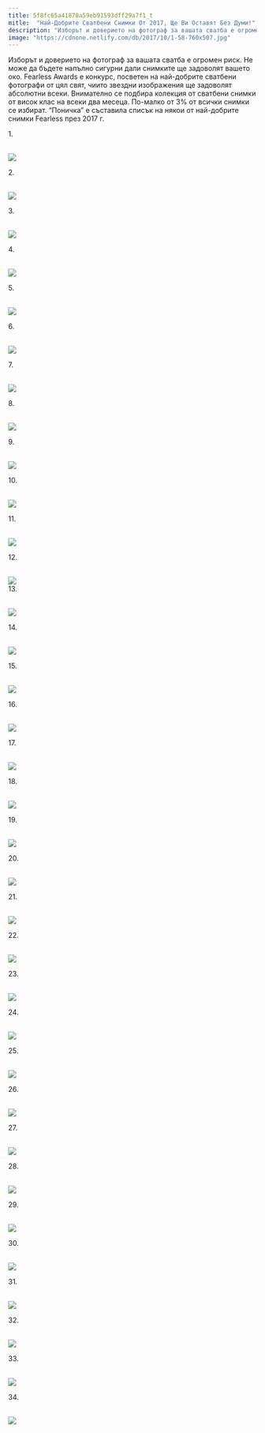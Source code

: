 ```yaml
---
title: 5f8fc65a41878a59eb91593dff29a7f1_t
mitle:  "Най-Добрите Сватбени Снимки От 2017, Ще Ви Оставят Без Думи!"
description: "Изборът и доверието на фотограф за вашата сватба е огромен риск. Не може да бъдете напълно сигурни дали снимките ще задоволят вашето око. Fearless Awards е конкурс, посвет�"
image: "https://cdnone.netlify.com/db/2017/10/1-58-760x507.jpg"
---
```


 <p>Изборът и доверието на фотограф за вашата сватба е огромен риск. Не може да бъдете напълно сигурни дали снимките ще задоволят вашето око. Fearless Awards е конкурс, посветен на най-добрите сватбени фотографи от цял ​​свят, чиито звездни изображения ще задоволят абсолютни всеки. Внимателно се подбира колекция от сватбени снимки от висок клас на всеки два месеца. По-малко от 3% от всички снимки се избират. “Поничка” е съставила списък на някои от най-добрите снимки Fearless през 2017 г.</p>      <p>1.</p> <p> <br/><img src="https://cdnone.netlify.com/db/2017/10/1-58-760x507.jpg"/><br/></p> <p>2.</p>      <p> <br/><img src="https://cdnone.netlify.com/db/2017/10/2-57-760x507.jpg"/><br/></p> <p>3.</p> <p> <br/><img src="https://cdnone.netlify.com/db/2017/10/3-56-760x507.jpg"/><br/></p> <p>4.</p>      <p> <br/><img src="https://cdnone.netlify.com/db/2017/10/4-58-760x507.jpg"/><br/></p> <p>5.</p> <p> <br/><img src="https://cdnone.netlify.com/db/2017/10/5-50-760x507.jpg"/><br/></p> <p>6.</p> <p> <br/><img src="https://cdnone.netlify.com/db/2017/10/6-53-760x507.jpg"/><br/></p> <p>7.</p>      <p> <br/><img src="https://cdnone.netlify.com/db/2017/10/7-51-760x507.jpg"/><br/></p> <p>8.</p> <p> <br/><img src="https://cdnone.netlify.com/db/2017/10/8-52-760x506.jpg"/><br/></p> <p>9.</p>      <p> <br/><img src="https://cdnone.netlify.com/db/2017/10/9-47-760x507.jpg"/><br/></p> <p>10.</p> <p> <br/><img src="https://cdnone.netlify.com/db/2017/10/10-50-760x507.jpg"/><br/></p> <p>11.</p> <p> <br/><img src="https://cdnone.netlify.com/db/2017/10/11-43-760x507.jpg"/><br/></p> <p>12.</p> <p> <br/><img src="https://cdnone.netlify.com/db/2017/10/12-43-760x507.jpg"/><br/>13.</p> <p> <br/><img src="https://cdnone.netlify.com/db/2017/10/13-40-760x507.jpg"/><br/></p> <p>14.</p> <p> <br/><img src="https://cdnone.netlify.com/db/2017/10/14-48-760x507.jpg"/><br/></p> <p>15.</p> <p> <br/><img src="https://cdnone.netlify.com/db/2017/10/15-37-760x507.jpg"/><br/></p> <p>16.</p> <p> <br/><img src="https://cdnone.netlify.com/db/2017/10/16-37-760x507.jpg"/><br/></p> <p>17.</p> <p> <br/><img src="https://cdnone.netlify.com/db/2017/10/17-35-760x507.jpg"/><br/></p> <p>18.</p> <p> <br/><img src="https://cdnone.netlify.com/db/2017/10/18-27-760x507.jpg"/><br/></p> <p>19.</p> <p> <br/><img src="https://cdnone.netlify.com/db/2017/10/19-26-760x508.jpg"/><br/></p> <p>20.</p> <p> <br/><img src="https://cdnone.netlify.com/db/2017/10/20-22-760x507.jpg"/><br/></p> <p>21.</p> <p> <br/><img src="https://cdnone.netlify.com/db/2017/10/21-21-760x507.jpg"/><br/></p> <p>22.</p> <p> <br/><img src="https://cdnone.netlify.com/db/2017/10/22-19-760x507.jpg"/><br/></p> <p>23.</p> <p> <br/><img src="https://cdnone.netlify.com/db/2017/10/23-13-760x507.jpg"/><br/></p> <p>24.</p> <p> <br/><img src="https://cdnone.netlify.com/db/2017/10/24-12-760x507.jpg"/><br/></p> <p>25.</p> <p> <br/><img src="https://cdnone.netlify.com/db/2017/10/25-11-760x507.jpg"/><br/></p> <p>26.</p> <p> <br/><img src="https://cdnone.netlify.com/db/2017/10/26-9-760x507.jpg"/><br/></p> <p>27.</p> <p> <br/><img src="https://cdnone.netlify.com/db/2017/10/27-6-760x507.jpg"/><br/></p> <p>28.</p> <p> <br/><img src="https://cdnone.netlify.com/db/2017/10/28-6-760x507.jpg"/><br/></p> <p>29.</p> <p> <br/><img src="https://cdnone.netlify.com/db/2017/10/29-5-760x506.jpg"/><br/></p> <p>30.</p> <p> <br/><img src="https://cdnone.netlify.com/db/2017/10/30-5-760x507.jpg"/><br/></p> <p>31.</p> <p> <br/><img src="https://cdnone.netlify.com/db/2017/10/31-2-760x507.jpg"/><br/></p> <p>32.</p> <p> <br/><img src="https://cdnone.netlify.com/db/2017/10/32-1-760x507.jpg"/><br/></p> <p>33.</p> <p> <br/><img src="https://cdnone.netlify.com/db/2017/10/33-1-760x507.jpg"/><br/></p> <p>34.</p> <p> <br/><img src="https://cdnone.netlify.com/db/2017/10/34-1-760x507.jpg"/><br/></p>       